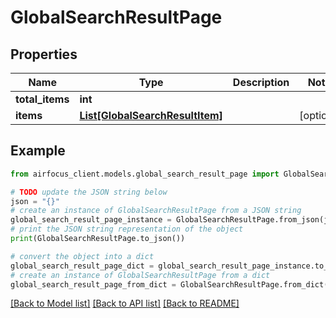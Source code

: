 # GlobalSearchResultPage


## Properties

Name | Type | Description | Notes
------------ | ------------- | ------------- | -------------
**total_items** | **int** |  | 
**items** | [**List[GlobalSearchResultItem]**](GlobalSearchResultItem.md) |  | [optional] 

## Example

```python
from airfocus_client.models.global_search_result_page import GlobalSearchResultPage

# TODO update the JSON string below
json = "{}"
# create an instance of GlobalSearchResultPage from a JSON string
global_search_result_page_instance = GlobalSearchResultPage.from_json(json)
# print the JSON string representation of the object
print(GlobalSearchResultPage.to_json())

# convert the object into a dict
global_search_result_page_dict = global_search_result_page_instance.to_dict()
# create an instance of GlobalSearchResultPage from a dict
global_search_result_page_from_dict = GlobalSearchResultPage.from_dict(global_search_result_page_dict)
```
[[Back to Model list]](../README.md#documentation-for-models) [[Back to API list]](../README.md#documentation-for-api-endpoints) [[Back to README]](../README.md)


